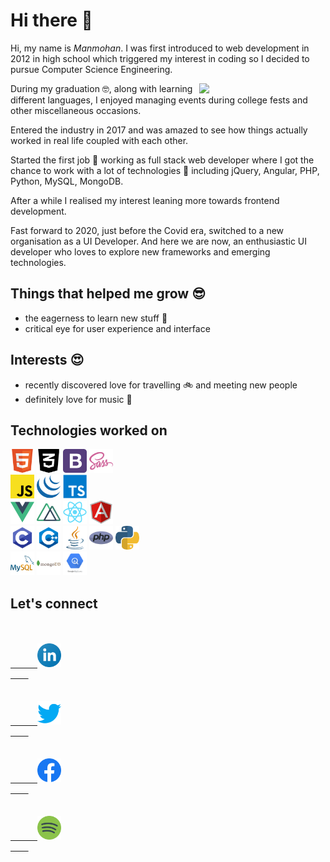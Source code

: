 # Hi there 👋

<p>Hi, my name is <em>Manmohan</em>. I was first introduced to web development in 2012 in high school which triggered my interest in coding so I decided to pursue Computer Science Engineering.</p>
<img src="https://github.com/abhisheknaiidu/abhisheknaiidu/blob/master/code.gif?raw=true" width="40%" align="right">
<p>During my graduation 🤓, along with learning different languages, I enjoyed managing events during college fests and other miscellaneous occasions.</p>
<p>Entered the industry in 2017 and was amazed to see how things actually worked in real life coupled with each other.</p>
<p>Started the first job 💪 working as full stack web developer where I got the chance to work with a lot of technologies 🤯 including jQuery, Angular, PHP, Python, MySQL, MongoDB.</p>
<p>After a while I realised my interest leaning more towards frontend development.</p>
<p>Fast forward to 2020, just before the Covid era, switched to a new organisation as a UI Developer. And here we are now, an enthusiastic UI developer who loves to explore new frameworks and emerging technologies.<p>


## Things that helped me grow :sunglasses:

* the eagerness to learn new stuff 📖
* critical eye for user experience and interface


## Interests :heart_eyes:

* recently discovered love for travelling 🚲 and meeting new people
* definitely love for music 🎵


## Technologies worked on

<div>
  <img src="./assets/html.png" alt="HTML" width="38">
  <img src="./assets/css.png" alt="CSS" width="38">
  <img src="./assets/bootstrap.png" alt="Bootstrap" width="38">
  <img src="./assets/sass.png" alt="SASS" width="38">
  <br />
  <img src="./assets/javascript.png" alt="Javascript" width="38">
  <img src="./assets/jquery.png" alt="jQuery" width="38">
  <img src="./assets/typescript.png" alt="Typescript" width="38">
  <br />
  <img src="./assets/vue.png" alt="Vue" width="38">
  <img src="./assets/nuxt.png" alt="Nuxt" width="38">
  <img src="./assets/react.png" alt="React" width="38">
  <img src="./assets/angular.png" alt="Angular" width="38">
  <br />
  <img src="./assets/c.png" alt="C" width="38">
  <img src="./assets/cpp.png" alt="C++" width="38">
  <img src="./assets/java.png" alt="Java" width="38">
  <img src="./assets/php.png" alt="PHP" width="38">
  <img src="./assets/python.png" alt="Python" width="38">
  <br />
  <img src="./assets/mysql.png" alt="MySQL" width="38">
  <img src="./assets/mongodb.png" alt="MongoDB" width="38">
  <img src="./assets/bigquery.png" alt="Google BigQuery" width="38">
</div>


## Let's connect

<div>
  <code>
    <a href="https://www.linkedin.com/in/ermanmohan7/">
      <img src="./assets/linkedin.png" width="38">
    </a>
  </code>
  <code>
    <a href="https://twitter.com/ermanmohan7">
      <img src="./assets/twitter.png" width="38">
    </a>
  </code>
  <code>
    <a href="https://www.facebook.com/manmohan7">
      <img src="./assets/facebook.png" width="38">
    </a>
  </code>
  <code>
    <a href="https://open.spotify.com/user/31lc3izje4h6uu5gtndt7o7ktwcm">
      <img src="./assets/spotify.png" width="38">
    </a>
  </code>
</div>

<!--
**Manmohan7/manmohan7** is a ✨ _special_ ✨ repository because its `README.md` (this file) appears on your GitHub profile.

Here are some ideas to get you started:

- 🔭 I’m currently working on ...
- 🌱 I’m currently learning ...
- 👯 I’m looking to collaborate on ...
- 🤔 I’m looking for help with ...
- 💬 Ask me about ...
- 📫 How to reach me: ...
- 😄 Pronouns: ...
- ⚡ Fun fact: ...
-->
